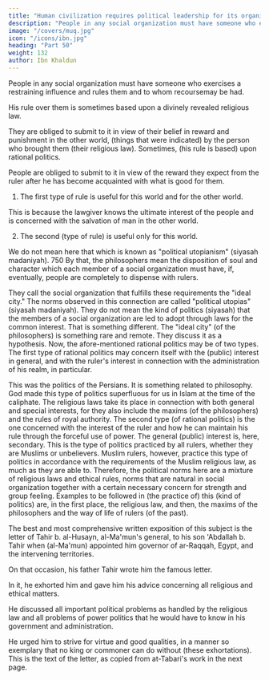 ```yaml
---
title: "Human civilization requires political leadership for its organization"
description: "People in any social organization must have someone who exercises a restraining influence and rules them and to whom recoursemay be had"
image: "/covers/muq.jpg"
icon: "/icons/ibn.jpg"
heading: "Part 50"
weight: 132
author: Ibn Khaldun
---
```




<!-- Human social organization is something necessary. It is the thing that is meant by "the civilization"
which we have been discussing.  -->

People in any social organization must have someone who exercises a restraining influence and rules them and to whom recoursemay be had. 

His rule over them is sometimes based upon a divinely revealed religious law. 

They are obliged to submit to it in view of their belief in reward and punishment in the other world, (things that were indicated) by the person who brought them (their religious law). Sometimes, (his rule is based) upon rational politics. 

People are obliged to submit to it in view of the reward they expect from the ruler after he has become acquainted with what is good for them.

1. The first type of rule is useful for this world and for the other world.

This is because the lawgiver knows the ultimate interest of the people and is concerned with the salvation of man in the other world. 

2. The second (type of rule) is useful only for this world. <!-- 749 -->

We do not mean here that which is known as "political utopianism" (siyasah madaniyah). 750 By that, the philosophers mean the disposition of soul and character
which each member of a social organization must have, if, eventually, people are
completely to dispense with rulers. 

They call the social organization that fulfills these requirements the "ideal city." The norms observed in this connection are called "political utopias" (siyasah madaniyah). They do not mean the kind of politics
(siyasah) that the members of a social organization are led to adopt through laws for
the common interest. That is something different. The "ideal city" (of the
philosophers) is something rare and remote. They discuss it as a hypothesis.
Now, the afore-mentioned rational politics may be of two types. The first
type of rational politics may concern itself with the (public) interest in general, and
with the ruler's interest in connection with the administration of his realm, in
particular. 

This was the politics of the Persians. It is something related to
philosophy. God made this type of politics superfluous for us in Islam at the time of
the caliphate. The religious laws take its place in connection with both general and
special interests, for they also include the maxims (of the philosophers) and the rules
of royal authority.
The second type (of rational politics) is the one concerned with the interest
of the ruler and how he can maintain his rule through the forceful use of power. The
general (public) interest is, here, secondary. This is the type of politics practiced by
all rulers, whether they are Muslims or unbelievers. Muslim rulers, however,
practice this type of politics in accordance with the requirements of the Muslim
religious law, as much as they are able to. Therefore, the political norms here are a
mixture of religious laws and ethical rules, norms that are natural in social
organization together with a certain necessary concern for strength and group
feeling. Examples to be followed in (the practice of) this (kind of politics) are, in the
first place, the religious law, and then, the maxims of the philosophers and the way
of life of rulers (of the past).

The best and most comprehensive written exposition of this subject is the letter of Tahir b. al-Husayn, al-Ma'mun's general,  to his son 'Abdallah b. Tahir when (al-Ma'mun) appointed him governor of ar-Raqqah, Egypt, and the intervening
territories. 

On that occasion, his father Tahir wrote him the famous letter. 

In it, he exhorted him and gave him his advice concerning all religious and ethical matters.

He discussed all important political problems as handled by the religious law and
all problems of power politics that he would have to know in his government and
administration. 

He urged him to strive for virtue and good qualities, in a manner so exemplary that no king or commoner can do without (these exhortations). This is the text of the letter, as copied from at-Tabari's work in the next page<!--  751 -->.
